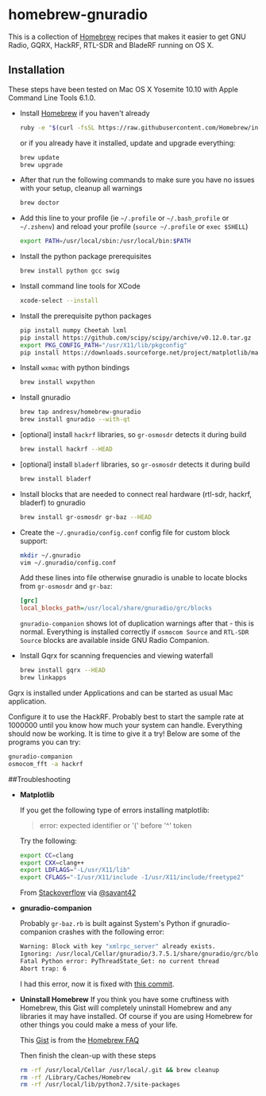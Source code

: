 # homebrew-gnuradio

This is a collection of [Homebrew](https://github.com/mxcl/homebrew) recipes that makes it easier to get GNU Radio, GQRX, HackRF, RTL-SDR and BladeRF running on OS X.

## Installation

These steps have been tested on Mac OS X Yosemite 10.10 with Apple Command Line Tools 6.1.0.

- Install [Homebrew](http://brew.sh/) if you haven't already

  ```sh
  ruby -e "$(curl -fsSL https://raw.githubusercontent.com/Homebrew/install/master/install)"
  ```
  or if you already have it installed, update and upgrade everything:
  
  ```sh
  brew update
  brew upgrade
  ```

- After that run the following commands to make sure you have no issues with your setup, cleanup all warnings

  ```sh
  brew doctor
  ```

- Add this line to your profile (ie `~/.profile` or `~/.bash_profile` or `~/.zshenv`) and reload
  your profile (`source ~/.profile` or `exec $SHELL`)

  ```sh
  export PATH=/usr/local/sbin:/usr/local/bin:$PATH
  ```

- Install the python package prerequisites

  ```sh
  brew install python gcc swig
  ```

- Install command line tools for XCode

  ```sh
  xcode-select --install
  ```

- Install the prerequisite python packages

  ```sh
  pip install numpy Cheetah lxml
  pip install https://github.com/scipy/scipy/archive/v0.12.0.tar.gz
  export PKG_CONFIG_PATH="/usr/X11/lib/pkgconfig" 
  pip install https://downloads.sourceforge.net/project/matplotlib/matplotlib/matplotlib-1.2.1/matplotlib-1.2.1.tar.gz
  ```

- Install `wxmac` with python bindings

  ```sh
  brew install wxpython
  ```

- Install gnuradio

  ```sh
  brew tap andresv/homebrew-gnuradio
  brew install gnuradio --with-qt
  ```

- [optional] install `hackrf` libraries, so `gr-osmosdr` detects it during build
  ```sh
  brew install hackrf --HEAD
  ```
  
- [optional] install `bladerf` libraries, so `gr-osmosdr` detects it during build
  ```sh
  brew install bladerf
  ```
  
- Install blocks that are needed to connect real hardware (rtl-sdr, hackrf, bladerf) to gnuradio

  ```sh
  brew install gr-osmosdr gr-baz --HEAD
  ```

- Create the `~/.gnuradio/config.conf` config file for custom block support:
  ```sh
  mkdir ~/.gnuradio
  vim ~/.gnuradio/config.conf
  ```
  Add these lines into file otherwise gnuradio is unable to locate blocks from `gr-osmosdr` and `gr-baz`:
  ```ini
  [grc]
  local_blocks_path=/usr/local/share/gnuradio/grc/blocks
  ```
  `gnuradio-companion` shows lot of duplication warnings after that - this is normal. Everything is installed correctly if `osmocom Source` and `RTL-SDR Source` blocks are available inside GNU Radio Companion.

- Install Gqrx for scanning frequencies and viewing waterfall
  
  ```sh
  brew install gqrx --HEAD
  brew linkapps
  ```
Gqrx is installed under Applications and can be started as usual Mac application.
  
Configure it to use the HackRF. Probably best to start the sample rate at 1000000 until you know how much your system can handle.
Everything should now be working. It is time to give it a try! Below are some of the programs you can try:

```sh
gnuradio-companion
osmocom_fft -a hackrf
```

##Troubleshooting

- **Matplotlib**

  If you get the following type of errors installing matplotlib:

  > error: expected identifier or '(' before '^' token
    
  Try the following:
      
  ```sh
  export CC=clang
  export CXX=clang++
  export LDFLAGS="-L/usr/X11/lib"
  export CFLAGS="-I/usr/X11/include -I/usr/X11/include/freetype2"
  ```
      
  From [Stackoverflow](http://stackoverflow.com/questions/12363557/matplotlib-install-failure-on-mac-osx-10-8-mountain-lion/15098059#15098059) via [@savant42](https://twitter.com/savant42)

- **gnuradio-companion**
  
  Probably `gr-baz.rb` is built against System's Python if gnuradio-companion crashes with the following error:

  ```sh
  Warning: Block with key "xmlrpc_server" already exists.
  Ignoring: /usr/local/Cellar/gnuradio/3.7.5.1/share/gnuradio/grc/blocks/xmlrpc_server.xml
  Fatal Python error: PyThreadState_Get: no current thread
  Abort trap: 6
  ```
  I had this error, now it is fixed with [this commit](https://github.com/andresv/homebrew-gnuradio/commit/9f738755a21efefd418c7422d99420a5f3f36998).

- **Uninstall Homebrew**
  If you think you have some cruftiness with Homebrew, this Gist will completely uninstall Homebrew and any libraries it may have installed. Of course if you are using Homebrew for other things you could make a mess of your life. 
  
  This [Gist](https://gist.github.com/mxcl/1173223) is from the [Homebrew FAQ](https://github.com/mxcl/homebrew/wiki/FAQ)
  
  Then finish the clean-up with these steps
  
  ```sh
  rm -rf /usr/local/Cellar /usr/local/.git && brew cleanup
  rm -rf /Library/Caches/Homebrew
  rm -rf /usr/local/lib/python2.7/site-packages
  ```
